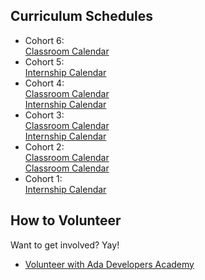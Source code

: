 Curriculum Schedules
--------------------
* Cohort 6:  
  [Classroom Calendar](cohort_schedules/C04_classroom.md)  
* Cohort 5:  
  [Internship Calendar](cohort_schedules/C05_internship.md)
* Cohort 4:  
  [Classroom Calendar](cohort_schedules/C04_classroom.md)  
  [Internship Calendar](cohort_schedules/C04_internship.md)
* Cohort 3:  
  [Classroom Calendar](cohort_schedules/C03_classroom.md)  
  [Internship Calendar](cohort_schedules/C03_internship.md)
* Cohort 2:  
  [Classroom Calendar](cohort_schedules/C02_classroom.md)  
  [Classroom Calendar](cohort_schedules/C02_internship.md) 
* Cohort 1:  
  [Internship Calendar](cohort_schedules/C01_internship.md)

How to Volunteer
----------------
Want to get involved? Yay!
* [Volunteer with Ada Developers Academy](http://adadevelopersacademy.wiki/)
